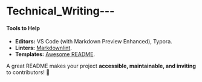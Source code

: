 # Technical_Writing---

#### **Tools to Help**  
- **Editors:** VS Code (with Markdown Preview Enhanced), Typora.  
- **Linters:** [Markdownlint](https://github.com/DavidAnson/markdownlint).  
- **Templates:** [Awesome README](https://github.com/matiassingers/awesome-readme).  

A great README makes your project **accessible, maintainable, and inviting** to contributors! 🌟
